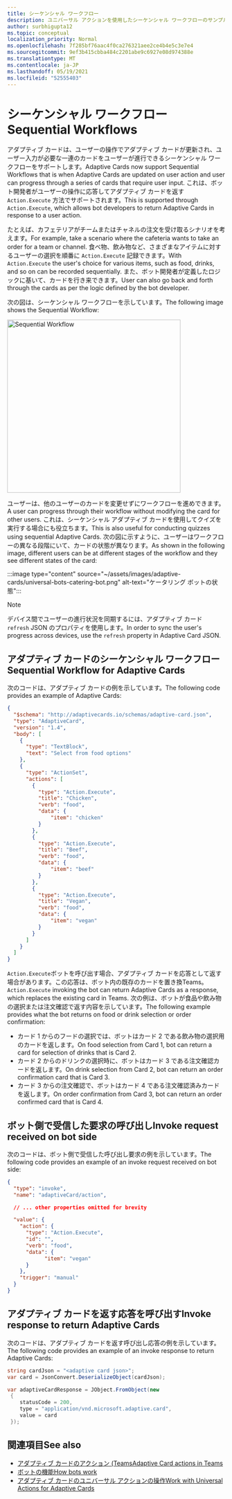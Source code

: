 ```yaml
---
title: シーケンシャル ワークフロー
description: ユニバーサル アクションを使用したシーケンシャル ワークフローのサンプル
author: surbhigupta12
ms.topic: conceptual
localization_priority: Normal
ms.openlocfilehash: 7f285bf76aac4f0ca276321aee2ce4b4e5c3e7e4
ms.sourcegitcommit: 9ef3b415cbba484c2201abe9c6927e08d974388e
ms.translationtype: MT
ms.contentlocale: ja-JP
ms.lasthandoff: 05/19/2021
ms.locfileid: "52555403"
---
```

# <a name="sequential-workflows"></a><span data-ttu-id="80cd4-103">シーケンシャル ワークフロー</span><span class="sxs-lookup"><span data-stu-id="80cd4-103">Sequential Workflows</span></span>

<span data-ttu-id="80cd4-104">アダプティブ カードは、ユーザーの操作でアダプティブ カードが更新され、ユーザー入力が必要な一連のカードをユーザーが進行できるシーケンシャル ワークフローをサポートします。</span><span class="sxs-lookup"><span data-stu-id="80cd4-104">Adaptive Cards now support Sequential Workflows that is when Adaptive Cards are updated on user action and user can progress through a series of cards that require user input.</span></span> <span data-ttu-id="80cd4-105">これは、ボット開発者がユーザーの操作に応答してアダプティブ カードを返す `Action.Execute` 方法でサポートされます。</span><span class="sxs-lookup"><span data-stu-id="80cd4-105">This is supported through `Action.Execute`, which allows bot developers to return Adaptive Cards in response to a user action.</span></span>

<span data-ttu-id="80cd4-106">たとえば、カフェテリアがチームまたはチャネルの注文を受け取るシナリオを考えます。</span><span class="sxs-lookup"><span data-stu-id="80cd4-106">For example, take a scenario where the cafeteria wants to take an order for a team or channel.</span></span> <span data-ttu-id="80cd4-107">食べ物、飲み物など、さまざまなアイテムに対するユーザーの選択を順番に `Action.Execute` 記録できます。</span><span class="sxs-lookup"><span data-stu-id="80cd4-107">With `Action.Execute` the user's choice for various items, such as food, drinks, and so on can be recorded sequentially.</span></span> <span data-ttu-id="80cd4-108">また、ボット開発者が定義したロジックに基いて、カードを行き来できます。</span><span class="sxs-lookup"><span data-stu-id="80cd4-108">User can also go back and forth through the cards as per the logic defined by the bot developer.</span></span> <br/>

<span data-ttu-id="80cd4-109">次の図は、シーケンシャル ワークフローを示しています。</span><span class="sxs-lookup"><span data-stu-id="80cd4-109">The following image shows the Sequential Workflow:</span></span>

<img src="~/assets/images/bots/sequentialWorkflow.gif" alt="Sequential Workflow" width="400"/>

<span data-ttu-id="80cd4-110">ユーザーは、他のユーザーのカードを変更せずにワークフローを進めできます。</span><span class="sxs-lookup"><span data-stu-id="80cd4-110">A user can progress through their workflow without modifying the card for other users.</span></span> <span data-ttu-id="80cd4-111">これは、シーケンシャル アダプティブ カードを使用してクイズを実行する場合にも役立ちます。</span><span class="sxs-lookup"><span data-stu-id="80cd4-111">This is also useful for conducting quizzes using sequential Adaptive Cards.</span></span> <span data-ttu-id="80cd4-112">次の図に示すように、ユーザーはワークフローの異なる段階にいて、カードの状態が異なります。</span><span class="sxs-lookup"><span data-stu-id="80cd4-112">As shown in the following image, different users can be at different stages of the workflow and they see different states of the card:</span></span>

:::image type="content" source="~/assets/images/adaptive-cards/universal-bots-catering-bot.png" alt-text="ケータリング ボットの状態":::

> [!NOTE]
> <span data-ttu-id="80cd4-114">デバイス間でユーザーの進行状況を同期するには、アダプティブ カード `refresh` JSON のプロパティを使用します。</span><span class="sxs-lookup"><span data-stu-id="80cd4-114">In order to sync the user's progress across devices, use the `refresh` property in Adaptive Card JSON.</span></span>

## <a name="sequential-workflow-for-adaptive-cards"></a><span data-ttu-id="80cd4-115">アダプティブ カードのシーケンシャル ワークフロー</span><span class="sxs-lookup"><span data-stu-id="80cd4-115">Sequential Workflow for Adaptive Cards</span></span>

<span data-ttu-id="80cd4-116">次のコードは、アダプティブ カードの例を示しています。</span><span class="sxs-lookup"><span data-stu-id="80cd4-116">The following code provides an example of Adaptive Cards:</span></span>

```JSON
{
  "$schema": "http://adaptivecards.io/schemas/adaptive-card.json",
  "type": "AdaptiveCard",
  "version": "1.4",
  "body": [
    {
      "type": "TextBlock",
      "text": "Select from food options"
    },
    { 
      "type": "ActionSet",
      "actions": [
        {
          "type": "Action.Execute",
          "title": "Chicken",
          "verb": "food",
          "data": {
              "item": "chicken"
          }
        },
        {
          "type": "Action.Execute",
          "title": "Beef",
          "verb": "food",
          "data": {
              "item": "beef"
          }
        },
        {
          "type": "Action.Execute",
          "title": "Vegan",
          "verb": "food",
          "data": {
              "item": "vegan"
          }
        }
      ]
    }
  ]
}
```

<span data-ttu-id="80cd4-117">`Action.Execute`ボットを呼び出す場合、アダプティブ カードを応答として返す場合があります。この応答は、ボット内の既存のカードを置き換Teams。</span><span class="sxs-lookup"><span data-stu-id="80cd4-117">`Action.Execute` invoking the bot can return Adaptive Cards as a response, which replaces the existing card in Teams.</span></span>
<span data-ttu-id="80cd4-118">次の例は、ボットが食品や飲み物の選択または注文確認で返す内容を示しています。</span><span class="sxs-lookup"><span data-stu-id="80cd4-118">The following example provides what the bot returns on food or drink selection or order confirmation:</span></span>

* <span data-ttu-id="80cd4-119">カード 1 からのフードの選択では、ボットはカード 2 である飲み物の選択用のカードを返します。</span><span class="sxs-lookup"><span data-stu-id="80cd4-119">On food selection from Card 1, bot can return a card for selection of drinks that is Card 2.</span></span>
* <span data-ttu-id="80cd4-120">カード 2 からのドリンクの選択時に、ボットはカード 3 である注文確認カードを返します。</span><span class="sxs-lookup"><span data-stu-id="80cd4-120">On drink selection from Card 2, bot can return an order confirmation card that is Card 3.</span></span>
* <span data-ttu-id="80cd4-121">カード 3 からの注文確認で、ボットはカード 4 である注文確認済みカードを返します。</span><span class="sxs-lookup"><span data-stu-id="80cd4-121">On order confirmation from Card 3, bot can return an order confirmed card that is Card 4.</span></span>

## <a name="invoke-request-received-on-bot-side"></a><span data-ttu-id="80cd4-122">ボット側で受信した要求の呼び出し</span><span class="sxs-lookup"><span data-stu-id="80cd4-122">Invoke request received on bot side</span></span>

<span data-ttu-id="80cd4-123">次のコードは、ボット側で受信した呼び出し要求の例を示しています。</span><span class="sxs-lookup"><span data-stu-id="80cd4-123">The following code provides an example of an invoke request received on bot side:</span></span>

```JSON
{ 
  "type": "invoke",
  "name": "adaptiveCard/action",

  // ... other properties omitted for brevity

  "value": { 
    "action": { 
      "type": "Action.Execute", 
      "id": "", 
      "verb": "food",
      "data": { 
            "item": "vegan"
      } 
    },
    "trigger": "manual" 
  }
}
```

## <a name="invoke-response-to-return-adaptive-cards"></a><span data-ttu-id="80cd4-124">アダプティブ カードを返す応答を呼び出す</span><span class="sxs-lookup"><span data-stu-id="80cd4-124">Invoke response to return Adaptive Cards</span></span>

<span data-ttu-id="80cd4-125">次のコードは、アダプティブ カードを返す呼び出し応答の例を示しています。</span><span class="sxs-lookup"><span data-stu-id="80cd4-125">The following code provides an example of an invoke response to return Adaptive Cards:</span></span>

```C#
string cardJson = "<adaptive card json>";
var card = JsonConvert.DeserializeObject(cardJson);

var adaptiveCardResponse = JObject.FromObject(new
 {
    statusCode = 200,
    type = "application/vnd.microsoft.adaptive.card",
    value = card
 });
```

## <a name="see-also"></a><span data-ttu-id="80cd4-126">関連項目</span><span class="sxs-lookup"><span data-stu-id="80cd4-126">See also</span></span>

* [<span data-ttu-id="80cd4-127">アダプティブ カードのアクション (Teams</span><span class="sxs-lookup"><span data-stu-id="80cd4-127">Adaptive Card actions in Teams</span></span>](~/task-modules-and-cards/cards/cards-actions.md#adaptive-cards-actions)
* [<span data-ttu-id="80cd4-128">ボットの機能</span><span class="sxs-lookup"><span data-stu-id="80cd4-128">How bots work</span></span>](/azure/bot-service/bot-builder-basics?view=azure-bot-service-4.0&preserve-view=true)
* [<span data-ttu-id="80cd4-129">アダプティブ カードのユニバーサル アクションの操作</span><span class="sxs-lookup"><span data-stu-id="80cd4-129">Work with Universal Actions for Adaptive Cards</span></span>](Work-with-universal-actions-for-adaptive-cards.md)
